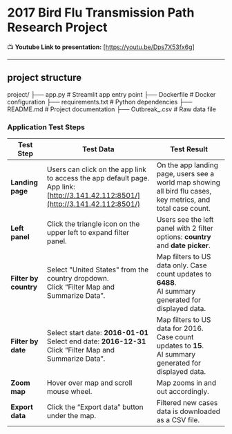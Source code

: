 # 2017 Bird Flu Transmission Path Research Project

📺 **Youtube Link to presentation:** [https://youtu.be/Dps7X53fx6g]

---
## project structure
project/
├── app.py                     # Streamlit app entry point
├── Dockerfile                 # Docker configuration
├── requirements.txt           # Python dependencies
├── README.md                  # Project documentation
├── Outbreak_.csv     # Raw data file

### Application Test Steps


| **Test Step**                    | **Test Data**                                                                                                           | **Test Result**                                                                                                                                               |
|----------------------------------|-------------------------------------------------------------------------------------------------------------------------|---------------------------------------------------------------------------------------------------------------------------------------------------------------|
| **Landing page**                | Users can click on the app link to access the app default page. <br> App link: [http://3.141.42.112:8501/](http://3.141.42.112:8501/) | On the app landing page, users see a world map showing all bird flu cases, key metrics, and total case count.                                                |
| **Left panel**                  | Click the triangle icon on the upper left to expand filter panel.                                                      | Users see the left panel with 2 filter options: **country** and **date picker**.                                                                              |
| **Filter by country**           | Select "United States" from the country dropdown.<br> Click “Filter Map and Summarize Data”.                            | Map filters to US data only. Case count updates to **6488**.<br>AI summary generated for displayed data.                                                      |
| **Filter by date**              | Select start date: **2016-01-01**<br> Select end date: **2016-12-31**<br> Click “Filter Map and Summarize Data”.         | Map filters to US data for 2016. Case count updates to **15**.<br>AI summary generated for displayed data.                                                    |
| **Zoom map**                    | Hover over map and scroll mouse wheel.                                                                                 | Map zooms in and out accordingly.                                                                                                                              |
| **Export data**                 | Click the “Export data” button under the map.                                                                          | Filtered new cases data is downloaded as a CSV file.                                                                                                          |
